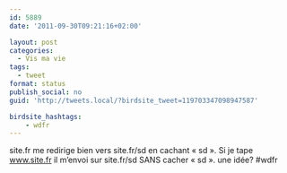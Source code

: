 ```yaml
---
id: 5889
date: '2011-09-30T09:21:16+02:00'

layout: post
categories:
  - Vis ma vie
tags:
  - tweet
format: status
publish_social: no
guid: 'http://tweets.local/?birdsite_tweet=119703347098947587'

birdsite_hashtags:
    - wdfr
---
```


site.fr me redirige bien vers site.fr/sd en cachant « sd ». Si je tape www.site.fr il m’envoi sur site.fr/sd SANS cacher « sd ». une idée? #wdfr